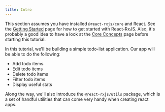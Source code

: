 ```yaml
---
title: Intro
---
```


This section assumes you have installed `@react-rxjs/core` and React.
See the [Getting Started](/docs/getting-started) page for how to get started with
React-RxJS. Also, it's probably a good idea to have a look at the [Core Concepts](/docs/core-concepts)
page before starting this tutorial.

In this tutorial, we'll be building a simple todo-list application. Our app will
be able to do the following:

- Add todo items
- Edit todo items
- Delete todo items
- Filter todo items
- Display useful stats

Along the way, we'll also introduce the `@react-rxjs/utils` package, which is a set
of handful utilities that can come very handy when creating react apps.
